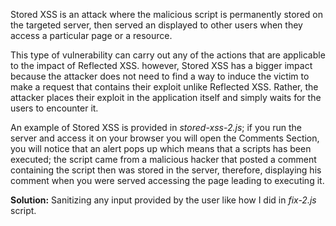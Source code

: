 Stored XSS is an attack where the malicious script is permanently stored on the targeted server, then served an displayed to other users when they access a particular page or a resource.

This type of vulnerability can carry out any of the actions that are applicable to the impact of Reflected XSS. however, Stored XSS has a bigger impact because the attacker does not need to find a way to induce the victim to make a request that contains their exploit unlike Reflected XSS. Rather, the attacker places their exploit in the application itself and simply waits for the users to encounter it.

An example of Stored XSS is provided in *stored-xss-2.js*; if you run the server and access it on your browser you will open the Comments Section, you will notice that an alert pops up which means that a scripts has been executed; the script came from a malicious hacker that posted a comment containing the script then was stored in the server, therefore, displaying his comment when you were served accessing the page leading to executing it.

**Solution:** Sanitizing any input provided by the user like how I did in *fix-2.js* script.